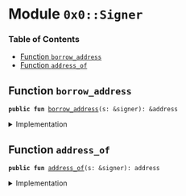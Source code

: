 
<a name="0x0_Signer"></a>

# Module `0x0::Signer`

### Table of Contents

-  [Function `borrow_address`](#0x0_Signer_borrow_address)
-  [Function `address_of`](#0x0_Signer_address_of)



<a name="0x0_Signer_borrow_address"></a>

## Function `borrow_address`



<pre><code><b>public</b> <b>fun</b> <a href="#0x0_Signer_borrow_address">borrow_address</a>(s: &signer): &address
</code></pre>



<details>
<summary>Implementation</summary>


<pre><code><b>native</b> <b>public</b> <b>fun</b> <a href="#0x0_Signer_borrow_address">borrow_address</a>(s: &signer): &address;
</code></pre>



</details>

<a name="0x0_Signer_address_of"></a>

## Function `address_of`



<pre><code><b>public</b> <b>fun</b> <a href="#0x0_Signer_address_of">address_of</a>(s: &signer): address
</code></pre>



<details>
<summary>Implementation</summary>


<pre><code><b>public</b> <b>fun</b> <a href="#0x0_Signer_address_of">address_of</a>(s: &signer): address {
    *<a href="#0x0_Signer_borrow_address">borrow_address</a>(s)
}
</code></pre>



</details>
